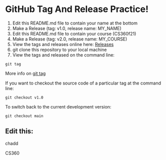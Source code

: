 # GitHub Tag And Release Practice!

1. Edit this README.md file to contain your name at the bottom
2. Make a Release (tag: v1.0, release name: MY_NAME)
3. Edit this README.md file to contain your course (CS360f21)
4. Make a Release (tag: v2.0, release name: MY_COURSE)
5. View the tags and releases online here: [Releases](../../releases)
6. git clone this repository to your local machine
7. View the tags and released on the command line:
``` 
git tag
```
More info on [git tag](https://www.freecodecamp.org/news/git-tag-explained-how-to-add-remove/)

If you want to checkout the source code of a particular tag at the command line:
```
git checkout v1.0
```

To switch back to the current development version:
```
git checkout main
```

## Edit this:

chadd

CS360
